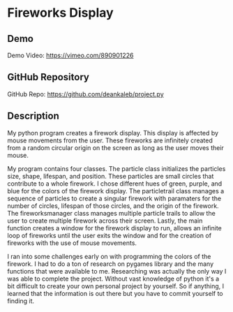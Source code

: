 # Fireworks Display

## Demo
Demo Video: <https://vimeo.com/890901226>

## GitHub Repository
GitHub Repo: <https://github.com/deankaleb/project.py>

## Description
My python program creates a firework display. This display is affected by mouse movements from the user. These fireworks are infinitely created from a random circular origin on the screen as long as the user moves their mouse.

My program contains four classes. The particle class initializes the particles size, shape, lifespan, and position. These particles are small circles that contribute to a whole firework. I chose different hues of green, purple, and blue for the colors of the firework display. The particletrail class manages a sequence of particles to create a singular firework with paramaters for the number of circles, lifespan of those circles, and the origin of the firework. The fireworksmanager class manages multiple particle trails to allow the user to create multiple firework across their screen. Lastly, the main function creates a window for the firework display to run, allows an infinite loop of fireworks until the user exits the window and for the creation of fireworks with the use of mouse movements. 

I ran into some challenges early on with programming the colors of the firework. I had to do a ton of research on pygames library and the many functions that were available to me. Researching was actually the only way I was able to complete the project. Without vast knowledge of python it's a bit difficult to create your own personal project by yourself. So if anything, I learned that the information is out there but you have to commit yourself to finding it. 